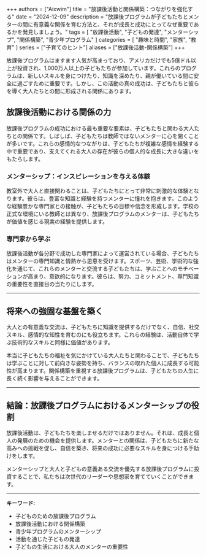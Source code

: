 +++
authors = ["Aixwim"]
title = "放課後活動と関係構築：つながりを強化する"
date = "2024-12-09"
description = "放課後プログラムが子どもたちとメンターの間に有意義な関係を育む方法と、それが成長と成功にとってなぜ重要であるかを発見しましょう。"
tags = [
  "放課後活動",
  "子どもの発達",
  "メンターシップ",
  "関係構築",
  "青少年プログラム"
]
categories = [
  "趣味と時間",
  "家族",
  "教育"
]
series = ["子育てのヒント"]
aliases = ["放課後活動-関係構築"]
+++

放課後プログラムはますます人気が高まっており、アメリカだけでも5億ドル以上が投資され、1,000万人以上の子どもたちが参加しています。これらのプログラムは、新しいスキルを身につけたり、知識を深めたり、親が働いている間に安全に過ごすために重要です。しかし、この活動の真の成功は、子どもたちと彼らを導く大人たちとの間に形成される関係にあります。

<!--more-->

## 放課後活動における関係の力

放課後プログラムの成功における最も重要な要素は、子どもたちと関わる大人たちとの関係です。しばしば、子どもたちは教師ではないメンターに心を開くことが多いです。これらの感情的なつながりは、子どもたちが複雑な感情を経験する中で重要であり、支えてくれる大人の存在が彼らの個人的な成長に大きな違いをもたらします。

### メンターシップ：インスピレーションを与える体験

教室外で大人と直接関わることは、子どもたちにとって非常に刺激的な体験となります。彼らは、豊富な知識と経験を持つメンターに憧れを抱きます。このような経験豊かな専門家との接触が、子どもたちの目標や信念を形成します。学校の正式な環境にいる教師とは異なり、放課後プログラムのメンターは、子どもたちが価値を感じる現実の経験を提供します。

### 専門家から学ぶ

放課後活動が各分野で成功した専門家によって運営されている場合、子どもたちはメンターの専門知識と情熱から恩恵を受けます。スポーツ、芸術、学術的な強化を通じて、これらのメンターと交流する子どもたちは、学ぶことへのモチベーションが高まり、意欲的になります。彼らは、努力、コミットメント、専門知識の重要性を直接目の当たりにします。

---

## 将来への強固な基盤を築く

大人との有意義な交流は、子どもたちに知識を提供するだけでなく、自信、社交スキル、感情的な知性を育むのにも役立ちます。これらの経験は、活動自体で学ぶ技術的なスキルと同様に価値があります。

本当に子どもたちの福祉を気にかけている大人たちと関わることで、子どもたちは学ぶことに対して前向きな姿勢を持ち、バランスの取れた個人に成長する可能性が高まります。関係構築を重視する放課後プログラムは、子どもたちの人生に長く続く影響を与えることができます。

---

## 結論：放課後プログラムにおけるメンターシップの役割

放課後活動は、子どもたちを楽しませるだけではありません。それは、成長と個人の発展のための機会を提供します。メンターとの関係は、子どもたちに新たな高みへの挑戦を促し、自信を築き、将来の成功に必要なスキルを身につける手助けをします。

メンターシップと大人と子どもの意義ある交流を優先する放課後プログラムに投資することで、私たちは次世代のリーダーや思想家を育てていくことができます。

---

**キーワード:**
- 子どものための放課後プログラム
- 放課後活動における関係構築
- 青少年プログラムのメンターシップ
- 活動を通じた子どもの発達
- 子どもの生活における大人のメンターの重要性
